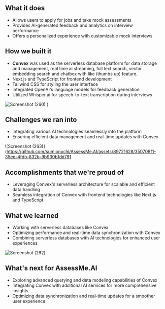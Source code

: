 ## What it does
- Allows users to apply for jobs and take mock assessments
- Provides AI-generated feedback and analytics on interview performance
- Offers a personalized experience with customizable mock interviews

## How we built it
- **Convex** was used as the serverless database platform for data storage and management, real time ai streaming, full text search, vector embedding search and chatbox with like (thumbs up) feature.
- Next.js and TypeScript for frontend development
- Tailwind CSS for styling the user interface
- Integrated OpenAI's language models for feedback generation
- Utilized Whisper.ai for speech-to-text transcription during interviews

![Screenshot (260)](https://github.com/sumionochi/AssessMe.AI/assets/89721628/61727102-82d4-4626-be21-63225590fe64)
)


## Challenges we ran into
- Integrating various AI technologies seamlessly into the platform
- Ensuring efficient data management and real-time updates with Convex

![Screenshot (263)](https://github.com/sumionochi/AssessMe.AI/assets/89721628/350708f1-35ee-4fdb-832b-9b930b1dd791

## Accomplishments that we're proud of
- Leveraging Convex's serverless architecture for scalable and efficient data handling
- Seamless integration of Convex with frontend technologies like Next.js and TypeScript

## What we learned
- Working with serverless databases like Convex
- Optimizing performance and real-time data synchronization with Convex
- Combining serverless databases with AI technologies for enhanced user experiences

![Screenshot (262)](https://github.com/sumionochi/AssessMe.AI/assets/89721628/76be8c06-c681-4a52-972f-3a5d5d707968)


## What's next for AssessMe.AI
- Exploring advanced querying and data modeling capabilities of Convex
- Integrating Convex with additional AI services for more comprehensive insights
- Optimizing data synchronization and real-time updates for a smoother user experience
